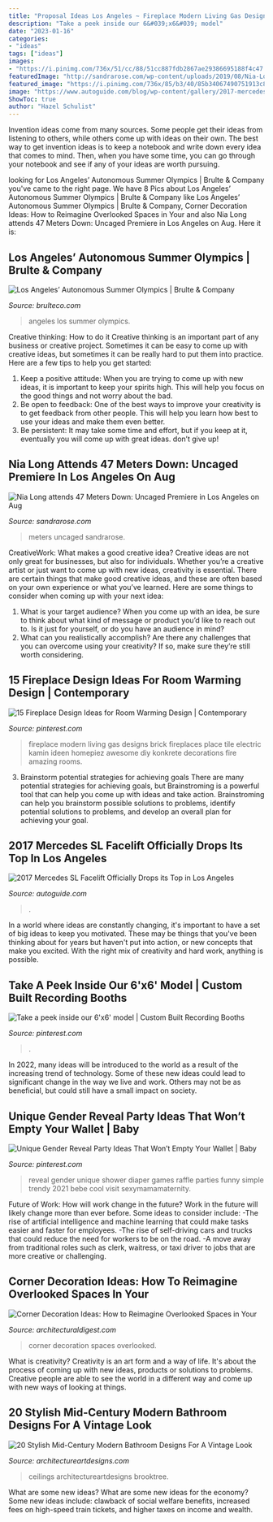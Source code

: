 ```yaml
---
title: "Proposal Ideas Los Angeles ~ Fireplace Modern Living Gas Designs Brick Fireplaces Place Tile Electric Kamin Ideen Homepiez Awesome Diy Konkrete Decorations Fire Amazing Rooms"
description: "Take a peek inside our 6&#039;x6&#039; model"
date: "2023-01-16"
categories:
- "ideas"
tags: ["ideas"]
images:
- "https://i.pinimg.com/736x/51/cc/88/51cc887fdb2867ae29386695188f4c47.jpg"
featuredImage: "http://sandrarose.com/wp-content/uploads/2019/08/Nia-Long-wenn36841768-768x1157.jpg"
featured_image: "https://i.pinimg.com/736x/85/b3/40/85b34067490751913c8393ad3470ece7.jpg"
image: "https://www.autoguide.com/blog/wp-content/gallery/2017-mercedes-benz-sl-2015-la-auto-show-live-photos/mercedes-benz-sl-2015-la-auto-show-02.jpg"
ShowToc: true
author: "Hazel Schulist"
---
```



Invention ideas come from many sources. Some people get their ideas from listening to others, while others come up with ideas on their own. The best way to get invention ideas is to keep a notebook and write down every idea that comes to mind. Then, when you have some time, you can go through your notebook and see if any of your ideas are worth pursuing.

	

		
looking for Los Angeles’ Autonomous Summer Olympics | Brulte &amp; Company you've came to the right page. We have 8 Pics about Los Angeles’ Autonomous Summer Olympics | Brulte &amp; Company like Los Angeles’ Autonomous Summer Olympics | Brulte &amp; Company, Corner Decoration Ideas: How to Reimagine Overlooked Spaces in Your and also Nia Long attends 47 Meters Down: Uncaged Premiere in Los Angeles on Aug. Here it is:
		
    
## Los Angeles’ Autonomous Summer Olympics | Brulte &amp; Company

<img loading=lazy src="https://www.brulteco.com/wp-content/uploads/2017/08/los-angeles-olympics.jpg" onerror="this.onerror=null;this.src='https://tse2.mm.bing.net/th?id=OIP.qIULXIIKaYAa1edJyjLwCgHaEM&amp;pid=15.1';" alt="Los Angeles’ Autonomous Summer Olympics | Brulte &amp; Company">

_Source: brulteco.com_

>angeles los summer olympics. 

	

Creative thinking: How to do it
Creative thinking is an important part of any business or creative project. Sometimes it can be easy to come up with creative ideas, but sometimes it can be really hard to put them into practice. Here are a few tips to help you get started: 
1. Keep a positive attitude: When you are trying to come up with new ideas, it is important to keep your spirits high. This will help you focus on the good things and not worry about the bad. 
2. Be open to feedback: One of the best ways to improve your creativity is to get feedback from other people. This will help you learn how best to use your ideas and make them even better. 
3. Be persistent: It may take some time and effort, but if you keep at it, eventually you will come up with great ideas. don’t give up!

    
## Nia Long Attends 47 Meters Down: Uncaged Premiere In Los Angeles On Aug

<img loading=lazy src="http://sandrarose.com/wp-content/uploads/2019/08/Nia-Long-wenn36841768-768x1157.jpg" onerror="this.onerror=null;this.src='https://tse2.mm.bing.net/th?id=OIP.6UMJUvWuF_45tLogBWyHPAHaLK&amp;pid=15.1';" alt="Nia Long attends 47 Meters Down: Uncaged Premiere in Los Angeles on Aug">

_Source: sandrarose.com_

>meters uncaged sandrarose. 

	

CreativeWork: What makes a good creative idea?
Creative ideas are not only great for businesses, but also for individuals. Whether you’re a creative artist or just want to come up with new ideas, creativity is essential. There are certain things that make good creative ideas, and these are often based on your own experience or what you’ve learned. Here are some things to consider when coming up with your next idea: 
1) What is your target audience? When you come up with an idea, be sure to think about what kind of message or product you’d like to reach out to. Is it just for yourself, or do you have an audience in mind? 
2) What can you realistically accomplish? Are there any challenges that you can overcome using your creativity? If so, make sure they’re still worth considering.

    
## 15 Fireplace Design Ideas For Room Warming Design | Contemporary

<img loading=lazy src="https://i.pinimg.com/736x/85/b3/40/85b34067490751913c8393ad3470ece7.jpg" onerror="this.onerror=null;this.src='https://tse1.mm.bing.net/th?id=OIP.36_bTweORv2sFOJCrK-fTAHaLF&amp;pid=15.1';" alt="15 Fireplace Design Ideas for Room Warming Design | Contemporary">

_Source: pinterest.com_

>fireplace modern living gas designs brick fireplaces place tile electric kamin ideen homepiez awesome diy konkrete decorations fire amazing rooms. 

	

3. Brainstorm potential strategies for achieving goals
There are many potential strategies for achieving goals, but Brainstroming is a powerful tool that can help you come up with ideas and take action. Brainstroming can help you brainstorm possible solutions to problems, identify potential solutions to problems, and develop an overall plan for achieving your goal.

    
## 2017 Mercedes SL Facelift Officially Drops Its Top In Los Angeles

<img loading=lazy src="https://www.autoguide.com/blog/wp-content/gallery/2017-mercedes-benz-sl-2015-la-auto-show-live-photos/mercedes-benz-sl-2015-la-auto-show-02.jpg" onerror="this.onerror=null;this.src='https://tse3.mm.bing.net/th?id=OIP.FiGOw_AyLJXYbDN8f2nCogHaE8&amp;pid=15.1';" alt="2017 Mercedes SL Facelift Officially Drops its Top in Los Angeles">

_Source: autoguide.com_

>. 

	

In a world where ideas are constantly changing, it's important to have a set of big ideas to keep you motivated. These may be things that you've been thinking about for years but haven't put into action, or new concepts that make you excited. With the right mix of creativity and hard work, anything is possible.

    
## Take A Peek Inside Our 6&#039;x6&#039; Model | Custom Built Recording Booths

<img loading=lazy src="https://i.pinimg.com/736x/3a/cb/a7/3acba7f39d9548d4a239ba9e891b6525.jpg" onerror="this.onerror=null;this.src='https://tse3.mm.bing.net/th?id=OIP.Vs9KPfUu9P04lqmFNwUmigHaE8&amp;pid=15.1';" alt="Take a peek inside our 6&#039;x6&#039; model | Custom Built Recording Booths">

_Source: pinterest.com_

>. 

	

In 2022, many ideas will be introduced to the world as a result of the increasing trend of technology. Some of these new ideas could lead to significant change in the way we live and work. Others may not be as beneficial, but could still have a small impact on society.

    
## Unique Gender Reveal Party Ideas That Won’t Empty Your Wallet | Baby

<img loading=lazy src="https://i.pinimg.com/736x/51/cc/88/51cc887fdb2867ae29386695188f4c47.jpg" onerror="this.onerror=null;this.src='https://tse3.mm.bing.net/th?id=OIP.XcAwQOxOvzKWotkI8A41dAHaNK&amp;pid=15.1';" alt="Unique Gender Reveal Party Ideas That Won’t Empty Your Wallet | Baby">

_Source: pinterest.com_

>reveal gender unique shower diaper games raffle parties funny simple trendy 2021 bebe cool visit sexymamamaternity. 

	

Future of Work: How will work change in the future?
Work in the future will likely change more than ever before. Some ideas to consider include:
-The rise of artificial intelligence and machine learning that could make tasks easier and faster for employees. 
-The rise of self-driving cars and trucks that could reduce the need for workers to be on the road. 
-A move away from traditional roles such as clerk, waitress, or taxi driver to jobs that are more creative or challenging.

    
## Corner Decoration Ideas: How To Reimagine Overlooked Spaces In Your

<img loading=lazy src="https://media.architecturaldigest.com/photos/57c89da7d71120356d9f220e/master/pass/overlooked-corner-decoration-ideas-01.jpg" onerror="this.onerror=null;this.src='https://tse1.mm.bing.net/th?id=OIP.MbkkoxhLx24n3JZG1-MYEAHaLH&amp;pid=15.1';" alt="Corner Decoration Ideas: How to Reimagine Overlooked Spaces in Your">

_Source: architecturaldigest.com_

>corner decoration spaces overlooked. 

	

What is creativity?
Creativity is an art form and a way of life. It's about the process of coming up with new ideas, products or solutions to problems. Creative people are able to see the world in a different way and come up with new ways of looking at things.

    
## 20 Stylish Mid-Century Modern Bathroom Designs For A Vintage Look

<img loading=lazy src="https://www.architectureartdesigns.com/wp-content/uploads/2015/02/20-Stylish-Mid-Century-Modern-Bathroom-Designs-For-A-Vintage-Look-12.jpg" onerror="this.onerror=null;this.src='https://tse3.mm.bing.net/th?id=OIP.XV33Zu9homTZpgOq9-ioWQHaLH&amp;pid=15.1';" alt="20 Stylish Mid-Century Modern Bathroom Designs For A Vintage Look">

_Source: architectureartdesigns.com_

>ceilings architectureartdesigns brooktree. 

	

What are some new ideas?
What are some new ideas for the economy? 
Some new ideas include: clawback of social welfare benefits, increased fees on high-speed train tickets, and higher taxes on income and wealth.

